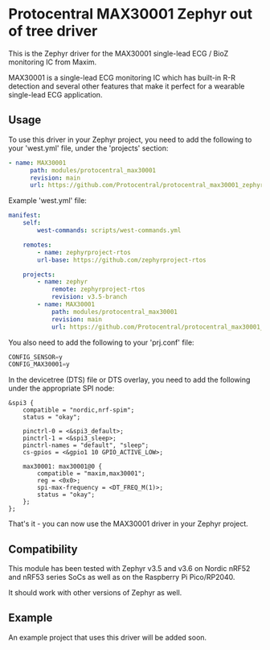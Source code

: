 # Protocentral MAX30001 Zephyr out of tree driver

This is the Zephyr driver for the MAX30001 single-lead ECG / BioZ monitoring IC from Maxim.

MAX30001 is a single-lead ECG monitoring IC which has built-in R-R detection and several other features that make it perfect for a wearable single-lead ECG application.

## Usage

To use this driver in your Zephyr project, you need to add the following to your 'west.yml' file, under the 'projects' section:

```yaml
- name: MAX30001
      path: modules/protocentral_max30001
      revision: main
      url: https://github.com/Protocentral/protocentral_max30001_zephyr_driver
```

Example 'west.yml' file:

```yaml
manifest:
    self:
        west-commands: scripts/west-commands.yml

    remotes:
        - name: zephyrproject-rtos
        url-base: https://github.com/zephyrproject-rtos

    projects:
        - name: zephyr
            remote: zephyrproject-rtos
            revision: v3.5-branch
        - name: MAX30001
            path: modules/protocentral_max30001
            revision: main
            url: https://github.com/Protocentral/protocentral_max30001_zephyr_driver
```

You also need to add the following to your 'prj.conf' file:

```c
CONFIG_SENSOR=y
CONFIG_MAX30001=y
```

In the devicetree (DTS) file or DTS overlay, you need to add the following under the appropriate SPI node:

```
&spi3 {
	compatible = "nordic,nrf-spim";
	status = "okay";

	pinctrl-0 = <&spi3_default>;
	pinctrl-1 = <&spi3_sleep>;
	pinctrl-names = "default", "sleep";
	cs-gpios = <&gpio1 10 GPIO_ACTIVE_LOW>;

	max30001: max30001@0 {
		compatible = "maxim,max30001";
		reg = <0x0>;
		spi-max-frequency = <DT_FREQ_M(1)>;
		status = "okay";
	};
};
```

That's it - you can now use the MAX30001 driver in your Zephyr project.

## Compatibility

This module has been tested with Zephyr v3.5 and v3.6 on Nordic nRF52 and nRF53 series SoCs as well as on the Raspberry Pi Pico/RP2040.

It should work with other versions of Zephyr as well.

## Example

An example project that uses this driver will be added soon.
